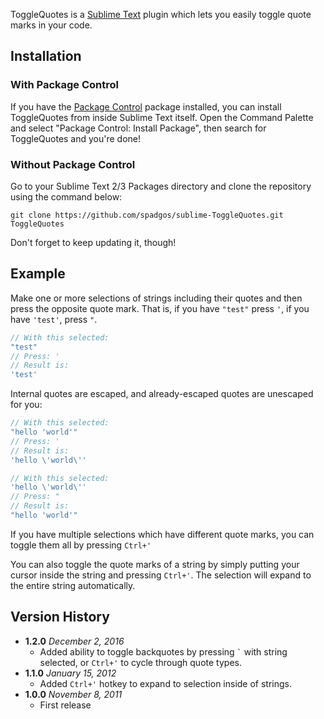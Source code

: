 ToggleQuotes is a [Sublime Text][sublime] plugin which lets you easily toggle quote marks in your code.

## Installation ##

### With Package Control ###

If you have the [Package Control][package_control] package installed, you can install ToggleQuotes from inside Sublime Text itself. Open the Command Palette and select "Package Control: Install Package", then search for ToggleQuotes and you're done!

### Without Package Control ###

Go to your Sublime Text 2/3 Packages directory and clone the repository using the command below:

    git clone https://github.com/spadgos/sublime-ToggleQuotes.git ToggleQuotes

Don't forget to keep updating it, though!

## Example ##

Make one or more selections of strings including their quotes and then press the opposite quote mark. That is, if you have `"test"` press `'`, if you have `'test'`, press `"`.

```javascript
// With this selected:
"test"
// Press: '
// Result is:
'test'
```

Internal quotes are escaped, and already-escaped quotes are unescaped for you:

```javascript
// With this selected:
"hello 'world'"
// Press: '
// Result is:
'hello \'world\''

// With this selected:
'hello \'world\''
// Press: "
// Result is:
"hello 'world'"
```

If you have multiple selections which have different quote marks, you can toggle them all by pressing `Ctrl+'`

You can also toggle the quote marks of a string by simply putting your cursor inside the string and pressing `Ctrl+'`. The selection will expand to the entire string automatically.

## Version History ##

- **1.2.0** *December 2, 2016*
  - Added ability to toggle backquotes by pressing `` ` `` with string selected, or `Ctrl+'` to cycle through quote types.
- **1.1.0** *January 15, 2012*
  - Added `Ctrl+'` hotkey to expand to selection inside of strings.
- **1.0.0** *November 8, 2011*
  - First release

[sublime]: http://www.sublimetext.com/
[package_control]: http://wbond.net/sublime_packages/package_control
